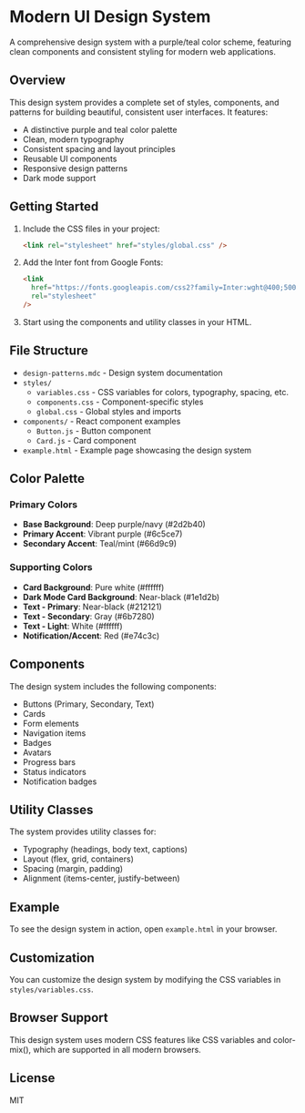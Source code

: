 # Modern UI Design System

A comprehensive design system with a purple/teal color scheme, featuring clean components and consistent styling for modern web applications.

## Overview

This design system provides a complete set of styles, components, and patterns for building beautiful, consistent user interfaces. It features:

- A distinctive purple and teal color palette
- Clean, modern typography
- Consistent spacing and layout principles
- Reusable UI components
- Responsive design patterns
- Dark mode support

## Getting Started

1. Include the CSS files in your project:

   ```html
   <link rel="stylesheet" href="styles/global.css" />
   ```

2. Add the Inter font from Google Fonts:

   ```html
   <link
     href="https://fonts.googleapis.com/css2?family=Inter:wght@400;500;600&display=swap"
     rel="stylesheet"
   />
   ```

3. Start using the components and utility classes in your HTML.

## File Structure

- `design-patterns.mdc` - Design system documentation
- `styles/`
  - `variables.css` - CSS variables for colors, typography, spacing, etc.
  - `components.css` - Component-specific styles
  - `global.css` - Global styles and imports
- `components/` - React component examples
  - `Button.js` - Button component
  - `Card.js` - Card component
- `example.html` - Example page showcasing the design system

## Color Palette

### Primary Colors

- **Base Background**: Deep purple/navy (#2d2b40)
- **Primary Accent**: Vibrant purple (#6c5ce7)
- **Secondary Accent**: Teal/mint (#66d9c9)

### Supporting Colors

- **Card Background**: Pure white (#ffffff)
- **Dark Mode Card Background**: Near-black (#1e1d2b)
- **Text - Primary**: Near-black (#212121)
- **Text - Secondary**: Gray (#6b7280)
- **Text - Light**: White (#ffffff)
- **Notification/Accent**: Red (#e74c3c)

## Components

The design system includes the following components:

- Buttons (Primary, Secondary, Text)
- Cards
- Form elements
- Navigation items
- Badges
- Avatars
- Progress bars
- Status indicators
- Notification badges

## Utility Classes

The system provides utility classes for:

- Typography (headings, body text, captions)
- Layout (flex, grid, containers)
- Spacing (margin, padding)
- Alignment (items-center, justify-between)

## Example

To see the design system in action, open `example.html` in your browser.

## Customization

You can customize the design system by modifying the CSS variables in `styles/variables.css`.

## Browser Support

This design system uses modern CSS features like CSS variables and color-mix(), which are supported in all modern browsers.

## License

MIT
